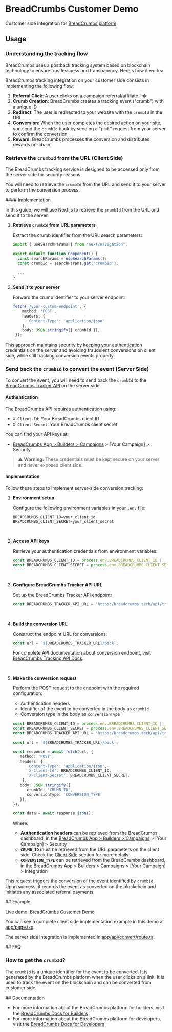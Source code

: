 # BreadCrumbs Customer Demo

Customer side integration for [BreadCrumbs platform](https://bread-crumbs.tech/).

## Usage

### Understanding the tracking flow

BreadCrumbs uses a postback tracking system based on blockchain technology to ensure trustlessness and transparency. Here's how it works:

BreadCrumbs tracking integration on your customer side consists in implementing the following flow:

1. **Referral Click**: A user clicks on a campaign referral/affiliate link
2. **Crumb Creation**: BreadCrumbs creates a tracking event ("crumb") with a unique ID
3. **Redirect**: The user is redirected to your website with the `crumbId` in the URL
4. **Conversion**: When the user completes the desired action on your site, you send the `crumbId` back by sending a "pick" request from your server to confirm the conversion
5. **Reward**: BreadCrumbs processes the conversion and distributes rewards on-chain

### Retrieve the `crumbId` from the URL (Client Side)

The BreadCrumbs tracking service is designed to be accessed only from the server side for security reasons.

You will need to retrieve the `crumbId` from the URL and send it to your server to perform the conversion process.

#### Implementation

In this guide, we will use Next.js to retrieve the `crumbId` from the URL and send it to the server.

1. **Retrieve `crumbId` from URL parameters**

   Extract the crumb identifier from the URL search parameters:

   ```typescript
   import { useSearchParams } from "next/navigation";
   
   export default function Component() {
     const searchParams = useSearchParams();
     const crumbId = searchParams.get('crumbId');
     
     ...
   }
   ```

2. **Send it to your server**

   Forward the crumb identifier to your server endpoint:

   ```typescript
   fetch('/your-custom-endpoint', {
       method: 'POST',
       headers: {
         'Content-Type': 'application/json'
       },
       body: JSON.stringify({ crumbId }),
    });
   ```

This approach maintains security by keeping your authentication credentials on the server and avoiding fraudulent conversions on client side, while still tracking conversion events properly.

### Send back the `crumbId` to convert the event (Server Side)

To convert the event, you will need to send back the `crumbId` to the [BreadCrumbs Tracker API](https://bread-crumbs.tech/api/docs) on the server side.

#### Authentication

The BreadCrumbs API requires authentication using:

- `X-Client-Id`: Your BreadCrumbs client ID
- `X-Client-Secret`: Your BreadCrumbs client secret

You can find your API keys at:

- [BreadCrumbs App > Builders > Campaigns](https://bread-crumbs.tech/app/advertisers/campaigns) > [Your Campaign] > Security

> ⚠️ **Warning:** These credentials must be kept secure on your server and never exposed client side.

#### Implementation

Follow these steps to implement server-side conversion tracking:

1. **Environment setup**

   Configure the following environment variables in your `.env` file:

   ```
   BREADCRUMBS_CLIENT_ID=your_client_id
   BREADCRUMBS_CLIENT_SECRET=your_client_secret
   ```

   <br />

2. **Access API keys**

   Retrieve your authentication credentials from environment variables:

   ```typescript
   const BREADCRUMBS_CLIENT_ID = process.env.BREADCRUMBS_CLIENT_ID || '';
   const BREADCRUMBS_CLIENT_SECRET = process.env.BREADCRUMBS_CLIENT_SECRET || '';
   ```

   <br />

3. **Configure BreadCrumbs Tracker API URL**

   Set up the BreadCrumbs Tracker API endpoint:

   ```typescript
   const BREADCRUMBS_TRACKER_API_URL = 'https:/breadcrumbs.tech/api/tracker/v1';
   ```
   <br />

4. **Build the conversion URL**

   Construct the endpoint URL for conversions:

   ```typescript
   const url = `${BREADCRUMBS_TRACKER_URL}/pick`;
   ```

   For complete API documentation about conversion endpoint, visit [BreadCrumbs Tracking API Docs](https://bread-crumbs.tech/api/docs#/Tracker/pickCrumb).
   
   <br />

5. **Make the conversion request**

   Perform the POST request to the endpoint with the required configuration:
   - Authentication headers
   - Identifier of the event to be converted in the body as `crumbId`
   - Conversion type in the body as `conversionType`

   ```typescript
   const BREADCRUMBS_CLIENT_ID = process.env.BREADCRUMBS_CLIENT_ID || '';
   const BREADCRUMBS_CLIENT_SECRET = process.env.BREADCRUMBS_CLIENT_SECRET || '';
   const BREADCRUMBS_TRACKER_API_URL = 'https:/breadcrumbs.tech/api/tracker/v1';

   const url = `${BREADCRUMBS_TRACKER_URL}/pick`;

   const response = await fetch(url, {
      method: 'POST',
      headers: {
         'Content-Type': 'application/json',
         'X-Client-Id': BREADCRUMBS_CLIENT_ID,
         'X-Client-Secret': BREADCRUMBS_CLIENT_SECRET,
       },
      body: JSON.stringify({ 
         crumbId: 'CRUMB_ID',
         conversionType: 'CONVERSION_TYPE'
      }),
   });

   const data = await response.json();
   ```

   Where:
   - **Authentication headers** can be retrieved from the BreadCrumbs dashboard, in the [BreadCrumbs App > Builders > Campaigns](https://bread-crumbs.tech/app/advertisers/campaigns) > [Your Campaign] > Security
   - **`CRUMB_ID`** must be retrieved from the URL parameters on the client side. Check the [Client Side](#client-side) section for more details
   - **`CONVERSION_TYPE`** can be retrieved from the BreadCrumbs dashboard, in the [BreadCrumbs App > Builders > Campaigns](https://bread-crumbs.tech/app/advertisers/campaigns) > [Your Campaign] > Integration

This request triggers the conversion of the event identified by `crumbId`. Upon success, it records the event as converted on the blockchain and initiates any associated referral payments.

## Example

Live demo: [BreadCrumbs Customer Demo](breadcrumbs-customer-demo.vercel.app)

You can see a complete client side implementation example in this demo at [app/page.tsx](./app/page.tsx).

The server side integration is implemented in [app/api/convert/route.ts](./app/api/convert/route.ts). 

## FAQ

### How to get the `crumbId`?

The `crumbId` is a unique identifier for the event to be converted. It is generated by the BreadCrumbs platform when the user clicks on a link. It is used to track the event on the blockchain and can be converted from customer side.

## Documentation

- For more information about the BreadCrumbs platform for builders, visit the [BreadCrumbs Docs for Builders](https://bread-crumbs.tech/docs/builders)
- For more information about the BreadCrumbs platform for developers, visit the [BreadCrumbs Docs for Developers](https://bread-crumbs.tech/docs/developers)